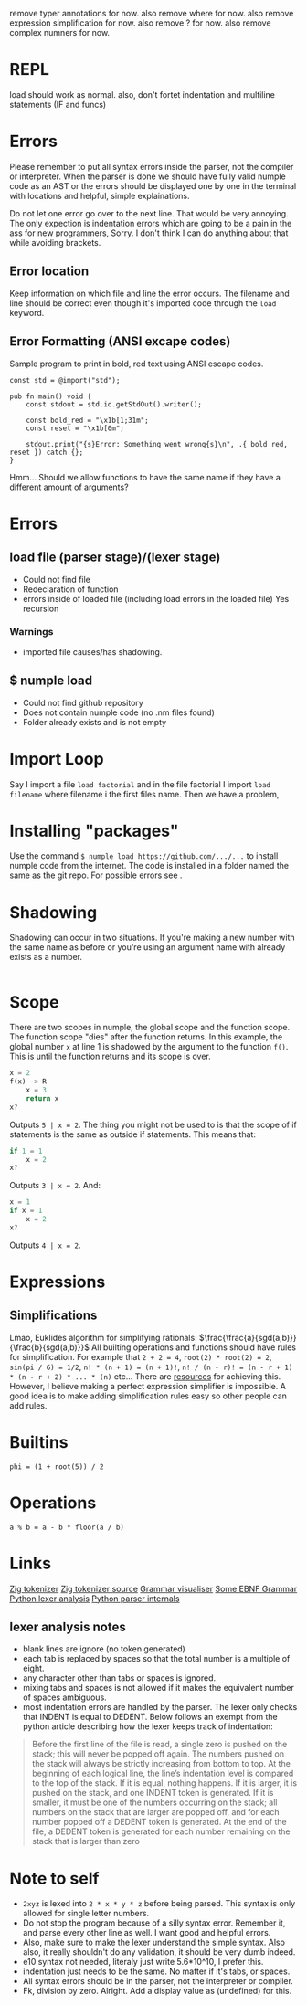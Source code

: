 remove typer annotations for now. also remove where for now. also remove expression simplification for now. also remove ? for now. also remove complex numners for now.
# REPL
load should work as normal. also, don't fortet indentation and multiline statements (IF and funcs)
# Errors
Please remember to put all syntax errors inside the parser, not the compiler or interpreter. When the parser is done we should have fully valid numple code as an AST or the errors should be displayed one by one in the terminal with locations and helpful, simple explainations.

Do not let one error go over to the next line. That would be very annoying. The only expection is indentation errors which are going to be a pain in the ass for new programmers, Sorry. I don't think I can do anything about that while avoiding brackets.
## Error location
Keep information on which file and line the error occurs. The filename and line should be correct even though it's imported code through the `load` keyword.
## Error Formatting (ANSI excape codes)
Sample program to print in bold, red text using ANSI escape codes.
```zig
const std = @import("std");

pub fn main() void {
    const stdout = std.io.getStdOut().writer();

    const bold_red = "\x1b[1;31m";
    const reset = "\x1b[0m";

    stdout.print("{s}Error: Something went wrong{s}\n", .{ bold_red, reset }) catch {};
}
```
Hmm... Should we allow functions to have the same name if they have a different amount of arguments?
# Errors
## load file (parser stage)/(lexer stage)
- Could not find file
- Redeclaration of function
- errors inside of loaded file (including load errors in the loaded file) Yes recursion
### Warnings
- imported file causes/has shadowing.
## $ numple load
- Could not find github repository
- Does not contain numple code (no .nm files found)
- Folder already exists and is not empty
# Import Loop
Say I import a file `load factorial` and in the file factorial I import `load filename` where filename i the first files name. Then we have a problem,
# Installing "packages"
Use the command `$ numple load https://github.com/.../...` to install numple code from the internet. The code is installed in a folder named the same as the git repo. For possible errors see []().
# Shadowing
Shadowing can occur in two situations. If you're making a new number with the same name as before or you're using an argument name with already exists as a number.
```
```
# Scope
There are two scopes in numple, the global scope and the function scope. The function scope "dies" after the function returns. In this example, the global number `x` at line 1 is shadowed by the argument to the function `f()`. This is until the function returns and its scope is over.
```rust
x = 2
f(x) -> R
    x = 3
    return x
x?
```
Outputs `5 | x = 2`. The thing you might not be used to is that the scope of if statements is the same as outside if statements. This means that:
```go
if 1 = 1
    x = 2
x?
```
Outputs `3 | x = 2`. And:
```go
x = 1
if x = 1
    x = 2
x?
```
Outputs `4 | x = 2`.

# Expressions
## Simplifications
Lmao, Euklides algorithm for simplifying rationals: $\frac{\frac{a}{sgd(a,b)}}{\frac{b}{sgd(a,b)}}$
All builting operations and functions should have rules for simplification. For example that `2 + 2 = 4`, `root(2) * root(2) = 2`, `sin(pi / 6) = 1/2`, `n! * (n + 1) = (n + 1)!`, `n! / (n - r)! = (n - r + 1) * (n - r + 2) * ... * (n)` etc... There are [resources](http://www.semdesigns.com/Products/DMS/SimpleDMSDomainExample.html#TransformationRules) for achieving this. However, I believe making a perfect expression simplifier is impossible. A good idea is to make adding simplification rules easy so other people can add rules.
# Builtins
`phi = (1 + root(5)) / 2`
# Operations
`a % b = a - b * floor(a / b)`

# Links
[Zig tokenizer](https://mitchellh.com/zig/tokenizer#from-tokens-to-trees)
[Zig tokenizer source](https://github.com/ziglang/zig/blob/master/lib/std/zig/tokenizer.zig)
[Grammar visualiser](https://dundalek.com/GrammKit/)
[Some EBNF Grammar](https://dzone.com/articles/ebnf-how-to-describe-the-grammar-of-a-language)
[Python lexer analysis](https://docs.python.org/3.3/reference/lexical_analysis.html#indentation)
[Python parser internals](https://github.com/python/cpython/blob/main/InternalDocs/parser.md)
## lexer analysis notes
- blank lines are ignore (no token generated)
- each tab is replaced by spaces so that the total number is a multiple of eight.
- any character other than tabs or spaces is ignored.
- mixing tabs and spaces is not allowed if it makes the equivalent number of spaces ambiguous.
- most indentation errors are handled by the parser. The lexer only checks that INDENT is equal to DEDENT.
Below follows an exempt from the python article describing how the lexer keeps track of indentation:
> Before the first line of the file is read, a single zero is pushed on the stack; this will never be popped off again. The numbers pushed on the stack will always be strictly increasing from bottom to top. At the beginning of each logical line, the line’s indentation level is compared to the top of the stack. If it is equal, nothing happens. If it is larger, it is pushed on the stack, and one INDENT token is generated. If it is smaller, it must be one of the numbers occurring on the stack; all numbers on the stack that are larger are popped off, and for each number popped off a DEDENT token is generated. At the end of the file, a DEDENT token is generated for each number remaining on the stack that is larger than zero

# Note to self
- `2xyz` is lexed into `2 * x * y * z` before being parsed. This syntax is only allowed for single letter numbers.
- Do not stop the program because of a silly syntax error. Remember it, and parse every other line as well. I want good and helpful errors.
- Also, make sure to make the lexer understand the simple syntax. Also also, it really shouldn't do any validation, it should be very dumb indeed.
- e10 syntax not needed, literaly just write 5.6*10^10, I prefer this.
- indentation just needs to be the same. No matter if it's tabs, or spaces.
- All syntax errors should be in the parser, not the interpreter or compiler.
- Fk, division by zero. Alright. Add a display value as (undefined) for this.
